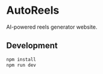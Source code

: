 # AutoReels

AI-powered reels generator website.

## Development
```bash
npm install
npm run dev
```
